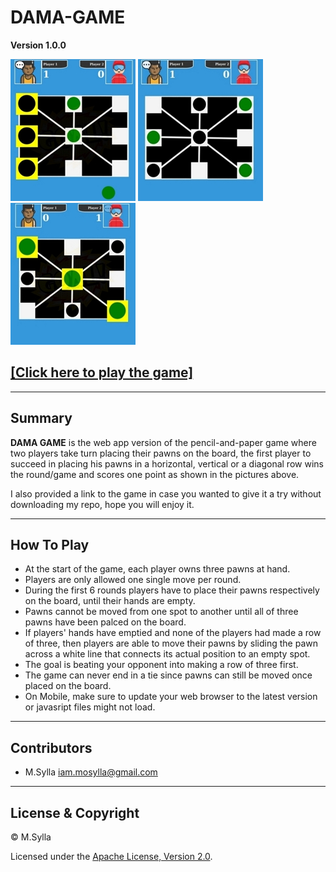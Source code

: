 # DAMA-GAME
**Version 1.0.0**

![screenshot](img/howtoplay1.jpg)
![screenshot](img/howtoplay2.jpg)
![screenshot](img/howtoplay3.jpg)

## [\[Click here to play the game\]](https://condescending-khorana-5a1739.netlify.com/)

---
## Summary
**DAMA GAME** is the web app version of the pencil-and-paper game where two players take turn placing their pawns on the board, the first player to succeed in placing his pawns in a horizontal, vertical or a diagonal row wins the round/game and scores one point as shown in the pictures above. 

I also provided a link to the game in case you wanted to give it a try without downloading my repo, hope you will enjoy it.

---

## How To Play
* At the start of the game, each player owns three pawns at hand.
* Players are only allowed one single move per round.
* During the first 6 rounds players have to place their pawns respectively on the board, until their hands are empty.
* Pawns cannot be moved from one spot to another until all of three pawns have been palced on the board.
* If players' hands have emptied and none of the players had made a row of three, then players are able to move their pawns by sliding the pawn across a white line that connects its actual position to an empty spot.
* The goal is beating your opponent into making a row of three first.
* The game can never end in a tie since pawns can still be moved once placed on the board.
* On Mobile, make sure to update your web browser to the latest version or javasript files might not load.

---
## Contributors
* M.Sylla <iam.mosylla@gmail.com>
---
## License & Copyright
© M.Sylla 

Licensed under the [Apache License, Version 2.0](LICENSE).



